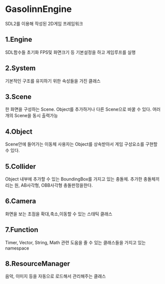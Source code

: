 # GasolinnEngine

SDL2를 이용해 작성된 2D게임 프레임워크

## 1.Engine
SDL함수들 초기화 FPS및 화면크기 등 기본설정을 하고 게임루프를 실행
## 2.System
기본적인 구조를 유지하기 위한 속성들을 가진 클래스
## 3.Scene
한 화면을 구성하는 Scene. Object를 추가하거나 다른 Scene으로 바꿀 수 있다. 여러개의 Scene을 동시 출력가능
## 4.Object 
Scene안에 들어가는 이동체 사용자는 Object를 상속받아서 게임 구성요소를 구현할 수 있다.
## 5.Collider
Object 내부에 추가할 수 있는 BoundingBox를 가지고 있는 충돌체. 추가한 충돌체끼리는
원, AB사각형, OBB사각형 충돌판정을한다.
## 6.Camera
화면을 보는 초점을 확대,축소,이동할 수 있는 스태틱 클래스
## 7.Function
Timer, Vector, String, Math 관련 도움을 줄 수 있는 클래스들을 가지고 있는 namespace
## 8.ResourceManager
음악, 이미지 등을 자동으로 로드해서 관리해주는 클래스